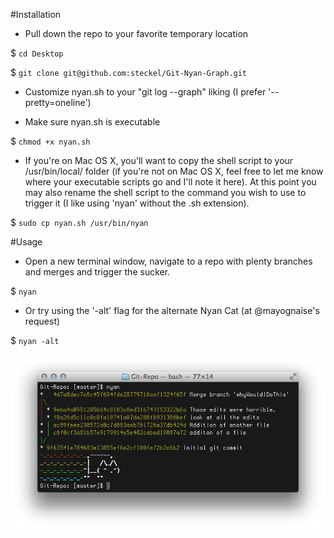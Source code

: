 #Installation

- Pull down the repo to your favorite temporary location

$ `cd Desktop`

$ `git clone git@github.com:steckel/Git-Nyan-Graph.git`

- Customize nyan.sh to your "git log --graph" liking (I prefer '--pretty=oneline')

- Make sure nyan.sh is executable

$ `chmod +x nyan.sh`

- If you're on Mac OS X, you'll want to copy the shell script to your /usr/bin/local/ folder (if you're not on Mac OS X, feel free to let me know where your executable scripts go and I'll note it here). At this point you may also rename the shell script to the command you wish to use to trigger it (I like using 'nyan' without the .sh extension).

$ `sudo cp nyan.sh /usr/bin/nyan`

#Usage

- Open a new terminal window, navigate to a repo with plenty branches and merges and trigger the sucker.

$ `nyan`

- Or try using the '-alt' flag for the alternate Nyan Cat (at @mayognaise's request)

$ `nyan -alt`

![Example](https://github.com/steckel/Git-Nyan-Graph/raw/master/screenShot.png)
